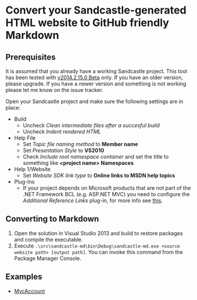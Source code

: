 ﻿Convert your Sandcastle-generated HTML website to GitHub friendly Markdown
==========================================================================

Prerequisites
-------------
It is assumed that you already have a working Sandcastle project. This tool has been tested with [v2014.2.15.0 Beta](https://shfb.codeplex.com/releases/view/118566) only. If you have an older version, please upgrade. If you have a newer version and something is not working please let me know on the issue tracker.

Open your Sandcastle project and make sure the following settings are in place:

* Build
  - Uncheck *Clean intermediate files after a succesful build*
  - Uncheck *Indent rendered HTML*
* Help File
  - Set *Topic file naming method* to **Member name**
  - Set *Presentation Style* to **VS2010**
  - Check *Include root namespace container* and set the title to something like **&lt;project name> Namespaces**
* Help 1/Website
  - Set *Website SDK link type* to **Online links to MSDN help topics**
* Plug-Ins
  - If your project depends on Microsoft products that are not part of the .NET Framework BCL (e.g. ASP.NET MVC) you need to configure the *Additional Reference Links* plug-in, for more info see [this](http://stackoverflow.com/questions/9082149).

Converting to Markdown
----------------------
1. Open the solution in Visual Studio 2013 and build to restore packages and compile the executable.
2. Execute `.\src\sandcastle-md\bin\Debug\sandcastle-md.exe <source website path> [output path]`. You can invoke this command from the Package Manager Console.

Examples
--------
- [MvcAccount](https://github.com/maxtoroq/MvcAccount/tree/master/docs/api)
